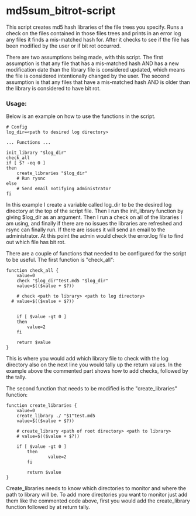 # md5sum_bitrot-script

This script creates md5 hash libraries of the file trees you specify. Runs a check on the files contained in those files trees and prints in an error log any files it finds a mis-matched hash for. After it checks to see if the file has been modified by the user or if bit rot occurred.  

There are two assumptions being made, with this script. The first assumption is that any file that has a mis-matched hash AND has a new modification date than the library file is considered updated, which means the file is considered intentionally changed by the user. The second assumption is that any files that have a mis-matched hash AND is older than the library is considered to have bit rot.

### Usage:
Below is an example on how to use the functions in the script. 
```
# Config
log_dir=<path to desired log directory>

... Functions ...

init_library "$log_dir"
check_all
if [ $? -eq 0 ]
then
	create_libraries "$log_dir"
	# Run rysnc
else
	# Send email notifying administrator
fi
```
In this example I create a variable called log_dir to be the desired log directory at the top of the script file. Then I run the init_library function by giving $log_dir as an argument. Then I run a check on all of the libraries I am using, and finally if there are no issues the libraries are refreshed and rsync can finally run. If there are issues it will send an email to the administrator. At this point the admin would check the error.log file to find out which file has bit rot.  

There are a couple of functions that needed to be configured for the script to be useful. The first function is "check_all":
```
function check_all {
	value=0
	check "$log_dir"test.md5 "$log_dir"
	value=$(($value + $?))
	
	# check <path to library> <path to log directory>
  # value=$(($value + $?))
	
	
	if [ $value -gt 0 ]
	then
		value=2
	fi
	
	return $value
}
```
This is where you would add which library file to check with the log directory also on the next line you would tally up the return values. In the example above the commented part shows how to add checks, followed by the tally.

The second function that needs to be modified is the "create_libraries" function:
```
function create_libraries {
	value=0
	create_library ./ "$1"test.md5
	value=$(($value + $?))
	
	# create_library <path of root directory> <path to library>
	# value=$(($value + $?))
	
	if [ $value -gt 0 ]
        then
                value=2
        fi

        return $value
}
```
Create_libraries needs to know which directories to monitor and where the path to library will be. To add more directories you want to monitor just add them like the commented code above, first you would add the create_library function followed by at return tally.
